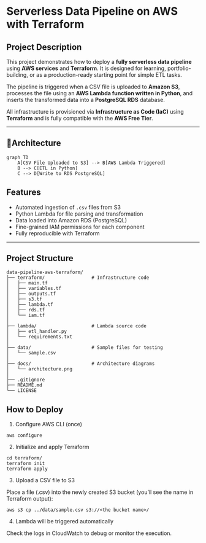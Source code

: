 # Serverless Data Pipeline on AWS with Terraform

## Project Description

This project demonstrates how to deploy a **fully serverless data pipeline** using **AWS services** and **Terraform**. It is designed for learning, portfolio-building, or as a production-ready starting point for simple ETL tasks.

The pipeline is triggered when a CSV file is uploaded to **Amazon S3**, processes the file using an **AWS Lambda function written in Python**, and inserts the transformed data into a **PostgreSQL RDS** database.

All infrastructure is provisioned via **Infrastructure as Code (IaC)** using **Terraform** and is fully compatible with the **AWS Free Tier**.

---
## 🧱Architecture

```mermaid
graph TD
    A[CSV File Uploaded to S3] --> B[AWS Lambda Triggered]
    B --> C[ETL in Python]
    C --> D[Write to RDS PostgreSQL]
```
##  Features

-  Automated ingestion of `.csv` files from S3
-  Python Lambda for file parsing and transformation
-  Data loaded into Amazon RDS (PostgreSQL)
-  Fine-grained IAM permissions for each component
-  Fully reproducible with Terraform

---

## Project Structure

```
data-pipeline-aws-terraform/
├── terraform/                 # Infrastructure code
│   ├── main.tf
│   ├── variables.tf
│   ├── outputs.tf
│   ├── s3.tf
│   ├── lambda.tf
│   ├── rds.tf
│   └── iam.tf
│
├── lambda/                    # Lambda source code
│   ├── etl_handler.py
│   └── requirements.txt
│
├── data/                      # Sample files for testing
│   └── sample.csv
│
├── docs/                      # Architecture diagrams
│   └── architecture.png
│
├── .gitignore
├── README.md
└── LICENSE
```
 ## How to Deploy

 1. Configure AWS CLI (once)
```
aws configure
```
2. Initialize and apply Terraform
```
cd terraform/
terraform init
terraform apply
```
3. Upload a CSV file to S3

Place a file (.csv) into the newly created S3 bucket (you’ll see the name in Terraform output):

```
aws s3 cp ../data/sample.csv s3://<the bucket name>/
```
4. Lambda will be triggered automatically

Check the logs in CloudWatch to debug or monitor the execution.